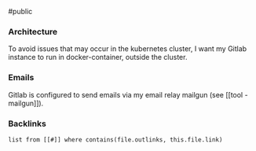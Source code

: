 #public

### Architecture
To avoid issues that may occur in the kubernetes cluster, I want my Gitlab instance to run in docker-container, outside the cluster. 

### Emails
Gitlab is configured to send emails via my email relay mailgun (see [[tool - mailgun]]).

### Backlinks
```dataview 
list from [[#]] where contains(file.outlinks, this.file.link)
```

